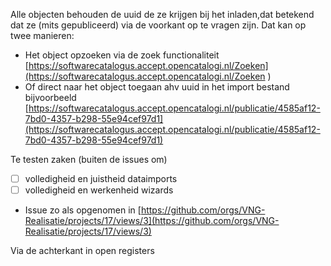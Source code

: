 Alle objecten behouden de uuid de ze krijgen bij het inladen,dat betekend dat ze (mits gepubliceerd) via de voorkant op te vragen zijn. Dat kan op twee manieren:

- Het object opzoeken via de zoek functionaliteit [https://softwarecatalogus.accept.opencatalogi.nl/Zoeken](https://softwarecatalogus.accept.opencatalogi.nl/Zoeken ) 
- Of direct naar het object toegaan ahv uuid in het import bestand bijvoorbeeld [https://softwarecatalogus.accept.opencatalogi.nl/publicatie/4585af12-7bd0-4357-b298-55e94cef97d1](https://softwarecatalogus.accept.opencatalogi.nl/publicatie/4585af12-7bd0-4357-b298-55e94cef97d1) 

Te testen zaken (buiten de issues om)
- [ ] volledigheid en juistheid dataimports
- [ ] volledigheid en werkenheid wizards
- Issue zo als opgenomen in [https://github.com/orgs/VNG-Realisatie/projects/17/views/3](https://github.com/orgs/VNG-Realisatie/projects/17/views/3)



Via de achterkant in open registers
